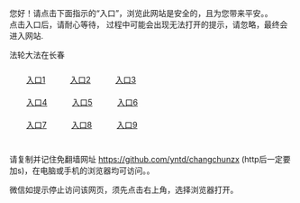 您好！请点击下面指示的“入口”，浏览此网站是安全的，且为您带来平安。。 <br/>
点击入口后，请耐心等待， 过程中可能会出现无法打开的提示，请忽略，最终会进入网站. </br>

法轮大法在长春<br/>
<div style="padding:10px"><a style="margin:20px" target="_blank" href="https://dtmg2m4gp0o5.cloudfront.net/2Qpsp?qpxcehm" id="ccLink1" rel="nofollow">入口1</a> <a target="_blank" style="margin:20px" href="https://dhbjp9c1v4ztm.cloudfront.net/2Qpsp?fjhyhdkk" id="ccLink2" rel="nofollow">入口2</a> <a style="margin:20px" target="_blank" href="https://d3s5rk9sxsuu8.cloudfront.net/2Qpsp?cduws" id="ccLink3" rel="nofollow">入口3</a></div>

<div style="padding:10px" ><a style="margin:20px" target="_blank" href="https://dtmg2m4gp0o5.cloudfront.net/2Qpsp?qpxcehm" id="ccLink4" rel="nofollow">入口4</a> <a style="margin:20px" href="https://dhbjp9c1v4ztm.cloudfront.net/2Qpsp?fjhyhdkk" target="_blank" id="ccLink5" rel="nofollow">入口5</a> <a style="margin:20px" href="https://d3s5rk9sxsuu8.cloudfront.net/2Qpsp?cduws" target="_blank" id="ccLink6" rel="nofollow">入口6</a></div>

<div style="padding:10px"><a style="margin:20px" target="_blank" href="https://dtmg2m4gp0o5.cloudfront.net/2Qpsp?qpxcehm" id="ccLink7" rel="nofollow">入口7</a> <a style="margin:20px" href="https://dhbjp9c1v4ztm.cloudfront.net/2Qpsp?fjhyhdkk" target="_blank" id="ccLink8" rel="nofollow">入口8</a> <a style="margin:20px" target="_blank" href="https://d3s5rk9sxsuu8.cloudfront.net/2Qpsp?cduws" id="ccLink9" rel="nofollow">入口9</a></div>

<br/>



请复制并记住免翻墙网址 https://github.com/yntd/changchunzx (http后一定要加s)，在电脑或手机的浏览器均可访问。。<br/>

微信如提示停止访问该网页，须先点击右上角，选择浏览器打开。
